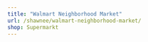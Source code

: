 ```yaml
---
title: "Walmart Neighborhood Market"
url: /shawnee/walmart-neighborhood-market/
shop: Supermarkt
---
```

